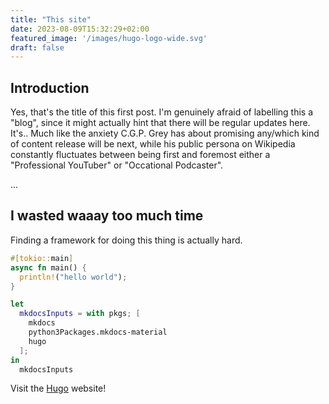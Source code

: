 ```yaml
---
title: "This site"
date: 2023-08-09T15:32:29+02:00
featured_image: '/images/hugo-logo-wide.svg'
draft: false
---
```


## Introduction

Yes, that's the title of this first post. I'm genuinely afraid of labelling this a "blog", since it might actually hint that there will be regular updates here. It's.. Much like the anxiety C.G.P. Grey has about promising any/which kind of content release will be next, while his public persona on Wikipedia constantly fluctuates between being first and foremost either a "Professional YouTuber" or "Occational Podcaster".

...

## I wasted waaay too much time

Finding a framework for doing this thing is actually hard.


```rust
#[tokio::main]
async fn main() {
  println!("hello world");
}
```

```nix
let
  mkdocsInputs = with pkgs; [
    mkdocs
    python3Packages.mkdocs-material
    hugo
  ];
in
  mkdocsInputs
```

Visit the [Hugo](https://gohugo.io) website!
